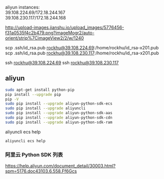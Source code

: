 aliyun instances:   
39.108.224.69/172.18.244.167    
39.108.230.117/172.18.244.168   

http://upload-images.jianshu.io/upload_images/5776456-f31a0535f4c2b479.png?imageMogr2/auto-orient/strip%7CimageView2/2/w/1240


scp .ssh/id_rsa.pub rockhu@39.108.224.69:/home/rockhu/id_rsa-x201.pub
scp .ssh/id_rsa.pub rockhu@39.108.230.117:/home/rockhu/id_rsa-x201.pub

ssh rockhu@39.108.224.69
ssh rockhu@39.108.230.117


## aliyun
```bash
sudo apt-get install python-pip
pip install --upgrade pip
pip -V
sudo pip install --upgrade aliyun-python-sdk-ecs
sudo pip install --upgrade aliyuncli
sudo pip install --upgrade aliyun-python-sdk-aas
sudo pip install --upgrade aliyun-python-sdk-cdn
sudo pip install --upgrade aliyun-python-sdk-ram
```

aliyuncli ecs help	
```bash
aliyuncli ecs help
```

### 阿里云 Python SDK 列表	
https://help.aliyun.com/document_detail/30003.html?spm=5176.doc43103.6.558.Ff6Gcs 	
